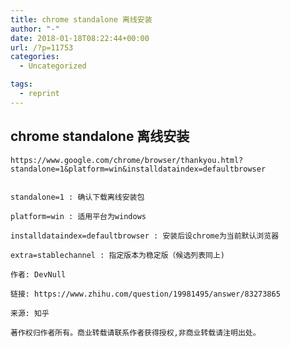 ```yaml
---
title: chrome standalone 离线安装
author: "-"
date: 2018-01-18T08:22:44+00:00
url: /?p=11753
categories:
  - Uncategorized

tags:
  - reprint
---
```

## chrome standalone 离线安装
    https://www.google.com/chrome/browser/thankyou.html?standalone=1&platform=win&installdataindex=defaultbrowser
```

standalone=1 : 确认下载离线安装包
  
platform=win : 适用平台为windows
  
installdataindex=defaultbrowser : 安装后设chrome为当前默认浏览器
  
extra=stablechannel : 指定版本为稳定版（候选列表同上) 

作者: DevNull
  
链接: https://www.zhihu.com/question/19981495/answer/83273865
  
来源: 知乎
  
著作权归作者所有。商业转载请联系作者获得授权,非商业转载请注明出处。